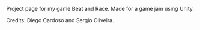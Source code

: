 Project page for my game Beat and Race. Made for a game jam using Unity.

Credits: Diego Cardoso and Sergio Oliveira.
